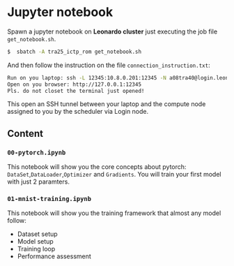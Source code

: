 # Jupyter notebook

Spawn a jupyter notebook on **Leonardo cluster** just executing the job file `get_notebook.sh`.

```bash
$  sbatch -A tra25_ictp_rom get_notebook.sh
```

And then follow the instruction on the file `connection_instruction.txt`:

```bash 
Run on you laptop: ssh -L 12345:10.8.0.201:12345 -N a08tra40@login.leonardo.cineca.it -o StrictHostKeyChecking=no -o UserKnownHostsFile=/dev/null
Open on you browser: http://127.0.0.1:12345
Pls. do not closet the terminal just opened!
```
This open an SSH tunnel between your laptop and the compute node assigned to you by the scheduler via Login node.
## Content

### `00-pytorch.ipynb`

This notebook will show you the core concepts about pytorch: `DataSet`,`DataLoader`,`Optimizer` and `Gradients`.
You will train your first model with just 2 paramters. 

### `01-mnist-training.ipynb`

This notebook will show you the training framework that almost any model follow:

- Dataset setup
- Model setup
- Training loop
- Performance assessment
